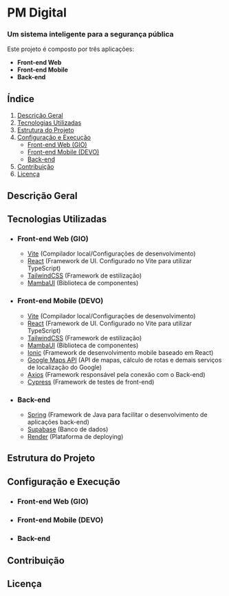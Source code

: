 # PM Digital
### Um sistema inteligente para a segurança pública

Este projeto é composto por três aplicações:
- <b>Front-end Web</b>
- <b>Front-end Mobile</b>
- <b>Back-end</b>

## Índice
1. [Descrição Geral](#descrição-geral)
2. [Tecnologias Utilizadas](#tecnologias-utilizadas)
3. [Estrutura do Projeto](#estrutura-do-projeto)
4. [Configuração e Execução](#configuração-e-execução)
    - [Front-end Web (GIO)](#front-end-web-gio)
    - [Front-end Mobile (DEVO)](#front-end-mobile-devo)
    - [Back-end](#back-end)
5. [Contribuição](#contribuição)
6. [Licença](#licença)

## Descrição Geral
## Tecnologias Utilizadas
- ### Front-end Web (GIO)
    - [Vite](https://vitejs.dev) (Compilador local/Configurações de desenvolvimento)
    - [React](https://react.dev) (Framework de UI. Configurado no Vite para utilizar TypeScript)
    - [TailwindCSS](https://tailwindcss.com) (Framework de estilização)
    - [MambaUI](https://mambaui.com) (Biblioteca de componentes)
- ### Front-end Mobile (DEVO)
    - [Vite](https://vitejs.dev) (Compilador local/Configurações de desenvolvimento)
    - [React](https://react.dev) (Framework de UI. Configurado no Vite para utilizar TypeScript)
    - [TailwindCSS](https://tailwindcss.com) (Framework de estilização)
    - [MambaUI](https://mambaui.com) (Biblioteca de componentes)
    - [Ionic](https://ionicframework.com) (Framework de desenvolvimento mobile baseado em React)
    - [Google Maps API](https://developers.google.com/maps) (API de mapas, cálculo de rotas e demais serviços de localização do Google)
    - [Axios](https://axios-http.com/ptbr/) (Framework responsável pela conexão com o Back-end)
    - [Cypress](https://www.cypress.io) (Framework de testes de front-end)
- ### Back-end
    - [Spring](https://spring.io/) (Framework de Java para facilitar o desenvolvimento de aplicações back-end)
    - [Supabase](https://supabase.com/) (Banco de dados)
    - [Render](https://render.com/) (Plataforma de deploying)
## Estrutura do Projeto
## Configuração e Execução
- ### Front-end Web (GIO)
- ### Front-end Mobile (DEVO)
- ### Back-end
## Contribuição
## Licença